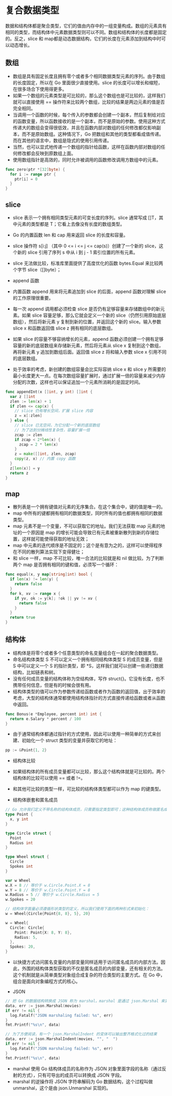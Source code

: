 # 复合数据类型

数据和结构体都是聚合类型，它们的值由内存中的一组变量构成。数组的元素具有相同的类型，而结构体中元素数据类型则可以不同。数组和结构体的长度都是固定的。反之，slice 和 map都是动态数据结构，它们的长度在元素添加到结构中时可以动态增长。

## 数组

- 数组是具有固定长度且拥有零个或者多个相同数据类型元素的序列。由于数组的长度固定，所以在 Go 里面很少直接使用。slice 的长度可以增长和缩短，在很多场合下使用得更多。
- 如果一个数组的元素类型是可比较的，那么这个数组也是可比较的，这样我们就可以直接使用 == 操作符来比较两个数组，比较的结果是两边元素的值是否完全相同。
- 当调用一个函数的时候，每个传入的参数都会创建一个副本，然后复制给对应的函数变量，所以函数接收的是一个副本，而不是原始的参数。使用这种方式传递大的数组会变得很低效，并且在函数内部对数组的任何修改都仅影响副本，而不是原始数组。这种情况下，Go 把数组和其他的类型都看成值传递。而在其他的语言中，数组是隐式的使用引用传递。
- 当然，也可以显式地传递一个数组的指针给函数，这样在函数内部对数组的任何修改都会反映到原数组上面。
- 使用数组指针是高效的，同时允许被调用的函数修改调用方数组中的元素。

```go
func zero(ptr *[32]byte) {
  for i := range ptr {
    ptr[i] = 0
  }
}
```

## slice

- slice 表示一个拥有相同类型元素的可变长度的序列。slice 通常写成 []T，其中元素的类型都是 T；它看上去像没有长度的数组类型。
- Go 的内置函数 len 和 cap 用来返回 slice 的长度和容量。
- slice 操作符 s[i:j] （其中 0 <= i <= j <= cap(s)）创建了一个新的 slice，这个新的 slice 引用了序列 s 中从 i 到 j - 1 索引位置的所有元素。
- slice 无法做比较，标准库里面提供了高度优化的函数 bytes.Equal 来比较两个字节 slice（[]byte）；

- append 函数
- 内置函数 append 用来将元素追加到 slice 的后面，append 函数对理解 slice 的工作原理很重要。
- 每一次 append 调用都必须检查 slice 是否仍有足够容量来存储数组中的新元素。如果 slice 容量足够，那么它就会定义一个新的 slice（仍然引用原始底层数组），然后将新元素 y 复制到新的位置，并返回这个新的 slice。输入参数 slice x 和函数返回值 slice z 拥有相同的底层数组。
- 如果 slice 的容量不够容纳增长的元素，append 函数必须创建一个拥有足够容量的新的底层数组来存储新元素，然后将元素从 slice x 复制到这个数组，再将新元素 y 追加到数组后面。返回值 slice z 将和输入参数 slice x 引用不同的底层数组。
- 处于效率的考虑，新创建的数组容量会比实际容纳 slice x 和 slice y 所需要的最小长度更大一点。在每次数组容量扩展时，通过扩展一倍的容量来减少内存分配的次数，这样也可以保证追加一个元素所消耗的是固定时间。

```go
func appendInt(x []int, y int) []int {
  var z []int
  zlen := len(x) + 1
  if zlen <= cap(x) {
    // slice 仍有增长空间，扩展 slice 内容
    z = x[:zlen]
  } else {
    // slice 已无空间，为它分配一个新的底层数组
    // 为了达到分摊线性复杂性，容量扩展一倍
    zcap := zlen
    if zcap < 2*len(x) {
      zcap = 2 * len(x)
    }
    z = make([]int, zlen, zcap)
    copy(z, x) // 内置 copy 函数
  }
  z[len(x)] = y
  return z
}
```

## map

- 散列表是一个拥有键值对元素的无序集合。在这个集合中，键的值是唯一的。
- map 中所有的键都拥有相同的数据类型，同时所有的值也都拥有相同的数据类型。
- map 元素不是一个变量，不可以获取它的地址。我们无法获取 map 元素的地址的一个原因是 map 的增长可能会导致已有元素被重新散列到新的存储位置，这样就可能使得获取的地址无效；
- map 中元素的迭代顺序是不固定的；这个是有意为之的，这样可以使得程序在不同的散列算法实现下变得健壮；
- 和 slice 一样，map 不可比较，唯一合法的比较就是和 nil 做比较。为了判断两个 map 是否拥有相同的键和值，必须写一个循环：

```go
func equal(x, y map[string]int) bool {
  if len(x) != len(y) {
    return false
  }
  for k, xv := range x {
    if yv, ok := y[k]; !ok || yv != xv {
      return false
    }
  }
  return true
}
```

## 结构体

- 结构体是将零个或者多个任意类型的命名变量组合在一起的聚合数据类型。
- 命名结构体类型 S 不可以定义一个拥有相同结构体类型 S 的成员变量，但是 S 中可以定义一个 S 的指针类型，即 *S，这样我们就可以创建一些递归数据结构，比如链表和树。
- 没有任何成员变量的结构体称为空结构体，写作 struct{}。它没有长度，也不携带任何信息，但是有的时候会很有用。
- 结构体类型的值可以作为参数传递给函数或者作为函数的返回值，出于效率的考虑，大型的结构体通常都使用结构体指针的方式直接传递给函数或者从函数中返回。

```go
func Bonus(e *Employee, percent int) int {
  return e.Salary * percent / 100
}
```

- 由于通常结构体都通过指针的方式使用，因此可以使用一种简单的方式来创建、初始化一个 struct 类型的变量并获取它的地址：

```go
pp := &Point{1, 2}
```

- 结构体比较
- 如果结构体的所有成员变量都可以比较，那么这个结构体就是可比较的。两个结构体的比较可以使用 == 或者 !=。
- 和其他可比较的类型一样，可比较的结构体类型都可以作为 map 的键类型。

- 结构体嵌套和匿名成员

```go
// Go 允许我们定义不带名称的结构体成员，只需要指定类型即可；这种结构体成员称做匿名成员。这个结构体成员的类型必须是一个命名类型或者指向命名类型的指针
type Point {
  x, y int
}

type Circle struct {
  Point
  Radius int
}

type Wheel struct {
  Circle
  Spokes int
}

var w Wheel
w.X = 8 // 等价于 w.Circle.Point.X = 8
w.Y = 8 // 等价于 w.Circle.Point.Y = 8
w.Radius = 5 // 等价于 w.Circle.Radius = 5
w.Spokes = 20

// 结构体字面量必须遵循形状类型的定义，所以我们使用下面的两种形式来初始化：
w = Wheel{Circle{Point{8, 8}, 5}, 20}

w = Wheel{
  Circle: Circle{
    Point: Point{X: 8, Y: 8},
    Radius: 5,
  },
  Spokes: 20,
}
```

- 以快捷方式访问匿名变量的内部变量同样适用于访问匿名成员的内部方法。因此，外围的结构体类型获取的不仅是匿名成员的内部变量，还有相关的方法。这个机制就是从简单类型对象组合成复杂的符合类型的主要方式。在 Go 中，组合是面向对象编程方式的核心。

- JSON
```go
// 把 Go 的数据结构转换成 JSON 称为 marshal。marshal 是通过 json.Marshal 来实现的：
data, err := json.Marshal(movies)
if err != nil {
  log.Fatalf("JSON marshaling failed: %s", err)
}
fmt.Printf("%s\n", data)

// 为了方便阅读，有一个 json.MarshalIndent 的变体可以输出整齐格式化过的结果
data, err := json.MarshalIndent(movies, "", "  ")
if err != nil {
  log.Fatalf("JSON marshaling failed: %s", err)
}
fmt.Printf("%s\n", data)
```

- marshal 使用 Go 结构体成员的名称作为 JSON 对象里面字段的名称（通过反射的方式），只有可导出的成员可以转换成 JSON 字段。
- marshal 的逆操作将 JSON 字符串解码为 Go 数据结构，这个过程叫做 unmarshal，这个是由 json.Unmarshal 实现的。

```go

```